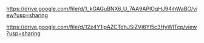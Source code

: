 https://drive.google.com/file/d/1_kGAGuBNX6_U_7AA9APlOgHJ94ihWaBO/view?usp=sharing

https://drive.google.com/file/d/12z4Y1ipAZCTdhJSiZVj6Yl5c3HyWlTcp/view?usp=sharing
